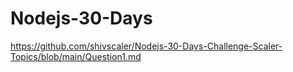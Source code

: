 # Nodejs-30-Days
https://github.com/shivscaler/Nodejs-30-Days-Challenge-Scaler-Topics/blob/main/Question1.md
